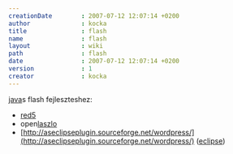 ```yaml
---
creationDate        : 2007-07-12 12:07:14 +0200 
author              : kocka 
title               : flash 
name                : flash 
layout              : wiki 
path                : flash 
date                : 2007-07-12 12:07:14 +0200 
version             : 1 
creator             : kocka 
---
```

[java](java.html)s flash fejleszteshez:

*   [red5](red5.html)
*   open[laszlo](Laszlo.html)
*   [http://aseclipseplugin.sourceforge.net/wordpress/](http://aseclipseplugin.sourceforge.net/wordpress/) ([eclipse](Eclipse.html))


